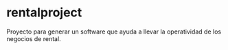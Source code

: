 # rentalproject
Proyecto para generar un software que ayuda a llevar la operatividad de los negocios de rental.
